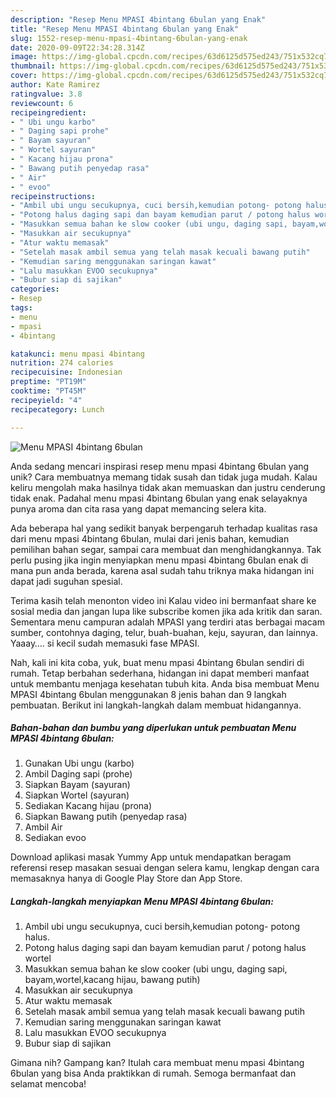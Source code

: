 ```yaml
---
description: "Resep Menu MPASI 4bintang 6bulan yang Enak"
title: "Resep Menu MPASI 4bintang 6bulan yang Enak"
slug: 1552-resep-menu-mpasi-4bintang-6bulan-yang-enak
date: 2020-09-09T22:34:28.314Z
image: https://img-global.cpcdn.com/recipes/63d6125d575ed243/751x532cq70/menu-mpasi-4bintang-6bulan-foto-resep-utama.jpg
thumbnail: https://img-global.cpcdn.com/recipes/63d6125d575ed243/751x532cq70/menu-mpasi-4bintang-6bulan-foto-resep-utama.jpg
cover: https://img-global.cpcdn.com/recipes/63d6125d575ed243/751x532cq70/menu-mpasi-4bintang-6bulan-foto-resep-utama.jpg
author: Kate Ramirez
ratingvalue: 3.8
reviewcount: 6
recipeingredient:
- " Ubi ungu karbo"
- " Daging sapi prohe"
- " Bayam sayuran"
- " Wortel sayuran"
- " Kacang hijau prona"
- " Bawang putih penyedap rasa"
- " Air"
- " evoo"
recipeinstructions:
- "Ambil ubi ungu secukupnya, cuci bersih,kemudian potong- potong halus."
- "Potong halus daging sapi dan bayam kemudian parut / potong halus wortel"
- "Masukkan semua bahan ke slow cooker (ubi ungu, daging sapi, bayam,wortel,kacang hijau, bawang putih)"
- "Masukkan air secukupnya"
- "Atur waktu memasak"
- "Setelah masak ambil semua yang telah masak kecuali bawang putih"
- "Kemudian saring menggunakan saringan kawat"
- "Lalu masukkan EVOO secukupnya"
- "Bubur siap di sajikan"
categories:
- Resep
tags:
- menu
- mpasi
- 4bintang

katakunci: menu mpasi 4bintang 
nutrition: 274 calories
recipecuisine: Indonesian
preptime: "PT19M"
cooktime: "PT45M"
recipeyield: "4"
recipecategory: Lunch

---
```



![Menu MPASI 4bintang 6bulan](https://img-global.cpcdn.com/recipes/63d6125d575ed243/751x532cq70/menu-mpasi-4bintang-6bulan-foto-resep-utama.jpg)

Anda sedang mencari inspirasi resep menu mpasi 4bintang 6bulan yang unik? Cara membuatnya memang tidak susah dan tidak juga mudah. Kalau keliru mengolah maka hasilnya tidak akan memuaskan dan justru cenderung tidak enak. Padahal menu mpasi 4bintang 6bulan yang enak selayaknya punya aroma dan cita rasa yang dapat memancing selera kita.

Ada beberapa hal yang sedikit banyak berpengaruh terhadap kualitas rasa dari menu mpasi 4bintang 6bulan, mulai dari jenis bahan, kemudian pemilihan bahan segar, sampai cara membuat dan menghidangkannya. Tak perlu pusing jika ingin menyiapkan menu mpasi 4bintang 6bulan enak di mana pun anda berada, karena asal sudah tahu triknya maka hidangan ini dapat jadi suguhan spesial.

Terima kasih telah menonton video ini Kalau video ini bermanfaat share ke sosial media dan jangan lupa like subscribe komen jika ada kritik dan saran. Sementara menu campuran adalah MPASI yang terdiri atas berbagai macam sumber, contohnya daging, telur, buah-buahan, keju, sayuran, dan lainnya. Yaaay…. si kecil sudah memasuki fase MPASI.


Nah, kali ini kita coba, yuk, buat menu mpasi 4bintang 6bulan sendiri di rumah. Tetap berbahan sederhana, hidangan ini dapat memberi manfaat untuk membantu menjaga kesehatan tubuh kita. Anda bisa membuat Menu MPASI 4bintang 6bulan menggunakan 8 jenis bahan dan 9 langkah pembuatan. Berikut ini langkah-langkah dalam membuat hidangannya.

<!--inarticleads1-->

##### Bahan-bahan dan bumbu yang diperlukan untuk pembuatan Menu MPASI 4bintang 6bulan:

1. Gunakan  Ubi ungu (karbo)
1. Ambil  Daging sapi (prohe)
1. Siapkan  Bayam (sayuran)
1. Siapkan  Wortel (sayuran)
1. Sediakan  Kacang hijau (prona)
1. Siapkan  Bawang putih (penyedap rasa)
1. Ambil  Air
1. Sediakan  evoo


Download aplikasi masak Yummy App untuk mendapatkan beragam referensi resep masakan sesuai dengan selera kamu, lengkap dengan cara memasaknya hanya di Google Play Store dan App Store. 

<!--inarticleads2-->

##### Langkah-langkah menyiapkan Menu MPASI 4bintang 6bulan:

1. Ambil ubi ungu secukupnya, cuci bersih,kemudian potong- potong halus.
1. Potong halus daging sapi dan bayam kemudian parut / potong halus wortel
1. Masukkan semua bahan ke slow cooker (ubi ungu, daging sapi, bayam,wortel,kacang hijau, bawang putih)
1. Masukkan air secukupnya
1. Atur waktu memasak
1. Setelah masak ambil semua yang telah masak kecuali bawang putih
1. Kemudian saring menggunakan saringan kawat
1. Lalu masukkan EVOO secukupnya
1. Bubur siap di sajikan




Gimana nih? Gampang kan? Itulah cara membuat menu mpasi 4bintang 6bulan yang bisa Anda praktikkan di rumah. Semoga bermanfaat dan selamat mencoba!
